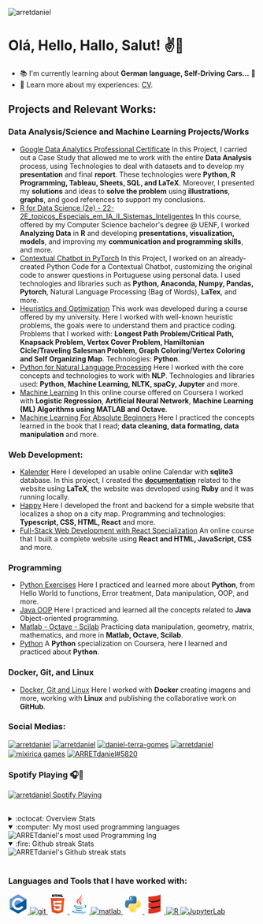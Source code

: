 <p align="left"> <img src="https://komarev.com/ghpvc/?username=arretdaniel" alt="arretdaniel" /> </p>

<h1 >Olá, Hello, Hallo, Salut! ✌️🌻</h1>

- 📚 I'm currently learning about **German language, Self-Driving Cars...** 💬
- 📄 Learn more about my experiences: [CV](https://profile.codersrank.io/user/arretdaniel/).

## Projects and Relevant Works:

### Data Analysis/Science and Machine Learning Projects/Works
- [Google Data Analytics Professional Certificate](https://github.com/ARRETdaniel/Google-Data-Analytics-Professional-Certificate) In this Project, I carried out a Case Study that allowed me to work with the entire **Data Analysis** process, using Technologies to deal with datasets and to develop my **presentation** and final **report**. These technologies were **Python, R Programming, Tableau, Sheets, SQL, and LaTeX**. Moreover, I presented my **solutions** and ideas to **solve the problem** using **illustrations**, **graphs**, and good references to support my conclusions.
- [R for Data Science (2e) - 22-2E_topicos_Especiais_em_IA_II_Sistemas_Inteligentes](https://github.com/ARRETdaniel/22-2E_topicos_Especiais_em_IA_II_Sistemas_Inteligentes) In this course, offered by my Computer Science bachelor's degree @ UENF, I worked **Analyzing Data** in **R** and developing **presentations, visualization, models**, and improving my **communication and programming skills**, and more.
- [Contextual Chatbot in PyTorch](https://github.com/ARRETdaniel/22-2_AI) In this Project, I worked on an already-created Python Code for a Contextual Chatbot, customizing the original code to answer questions in Portuguese using personal data. I used technologies and libraries such as **Python, Anaconda, Numpy, Pandas, Pytorch**, Natural Language Processing (Bag of Words), **LaTex**, and more.
- [Heuristics and Optimization](https://github.com/ARRETdaniel/22-2_topicos_Especiais_Heuristicas_e_Complexidade) This work was developed during a course offered by my university. Here I worked with well-known heuristic problems, the goals were to understand them and practice coding. Problems that I worked with: **Longest Path Problem/Critical Path, Knapsack Problem, Vertex Cover Problem, Hamiltonian Cicle/Traveling Salesman Problem, Graph Coloring/Vertex Coloring and Self Organizing Map**. Technologies: **Python**.
- [Python for Natural Language Processing](https://github.com/ARRETdaniel/Python_for_NLP) Here I worked with the core concepts and technologies to work with **NLP**. Technologies and libraries used: **Python, Machine Learning, NLTK, spaCy, Jupyter** and more.
- [Machine Learning](https://github.com/ARRETdaniel/machineLearning) In this online course offered on Coursera I worked with **Logistic Regression**, **Artificial Neural Network**, **Machine Learning (ML) Algorithms using MATLAB and Octave**.
- [Machine Learning For Absolute Beginners](https://github.com/ARRETdaniel/BOOK_Exercise_machine-learning-absolute-beginners-introduction-2nd) Here I practiced the concepts learned in the book that I read; **data cleaning, data formating, data manipulation** and more. 

### Web Development: 
- [Kalender](https://github.com/ARRETdaniel/22-2_paradigm_O_O) Here I developed an usable online Calendar with **sqlite3** database. In this project, I created the **[documentation](https://github.com/ARRETdaniel/22-2_paradigm_O_O/blob/master/systemDocumentation/danielTerraGomes.pdf)** related to the website using **LaTeX**, the website was developed using **Ruby** and it was running locally.
- [Happy](https://github.com/ARRETdaniel/Happy-NextLevelWeek3) Here I developed the front and backend for a simple website that localizes a shop on a city map. Programming and technologies: **Typescript, CSS, HTML, React** and more.
- [Full-Stack Web Development with React Specialization](https://github.com/ARRETdaniel/Full-Stack-Web-Development-with-React-Specialization) An online course that I built a complete website using **React and HTML, JavaScript, CSS** and more.

### Programming 
- [Python Exercises](https://github.com/ARRETdaniel/Python_exerc-cios) Here I practiced and learned more about **Python**, from Hello World to functions, Error treatment, Data manipulation, OOP, and more.
- [Java OOP](https://github.com/ARRETdaniel/21-2_POO-curso_em_video) Here I practiced and learned all the concepts related to **Java** Object-oriented programming.
- [Matlab - Octave - Scilab](https://github.com/ARRETdaniel/Laboratorio-Scilab) Practicing data manipulation, geometry, matrix, mathematics, and more in **Matlab, Octave, Scilab**.
- [Python](https://github.com/ARRETdaniel/Python-for-Everybody-Specialization) A **Python** specialization on Coursera, here I learned and practiced about **Python**.

### Docker, Git, and Linux 
- [Docker, Git and Linux](https://github.com/ARRETdaniel/introducao_linha_de_comando) Here I worked with **Docker** creating imagens and more, working with **Linux** and publishing the collaborative work on **GitHub**.

<!--
<h3 align="left">How to reach me:</h3>

[![Follow on Twitter](https://img.shields.io/badge/--twitter?label=Twitter&logo=Twitter&style=social)](https://twitter.com/intent/follow?original_referer=https%3A%2F%2Fgithub.com%2FARRETdaniel&screen_name=ARRETdaniel)
[![Connect on LinkedIn](https://img.shields.io/badge/--linkedin?label=LinkedIn&logo=LinkedIn&style=social)](https://www.linkedin.com/in/arretdaniel)
-->

<h3 align="left">Social Medias:</h3>
<p align="left">
<a href="https://twitter.com/arretdaniel" target="blank"><img align="center" src="https://raw.githubusercontent.com/rahuldkjain/github-profile-readme-generator/master/src/images/icons/Social/twitter.svg" alt="arretdaniel" height="30" width="40" /></a>
<a href="https://linkedin.com/in/arretdaniel" target="blank"><img align="center" src="https://raw.githubusercontent.com/rahuldkjain/github-profile-readme-generator/master/src/images/icons/Social/linked-in-alt.svg" alt="arretdaniel" height="30" width="40" /></a>
<a href="https://stackoverflow.com/users/daniel-terra-gomes" target="blank"><img align="center" src="https://raw.githubusercontent.com/rahuldkjain/github-profile-readme-generator/master/src/images/icons/Social/stack-overflow.svg" alt="daniel-terra-gomes" height="30" width="40" /></a>
<a href="https://instagram.com/arretdaniel" target="blank"><img align="center" src="https://raw.githubusercontent.com/rahuldkjain/github-profile-readme-generator/master/src/images/icons/Social/instagram.svg" alt="arretdaniel" height="30" width="40" /></a>
<a href="https://www.youtube.com/c/mixirica games" target="blank"><img align="center" src="https://raw.githubusercontent.com/rahuldkjain/github-profile-readme-generator/master/src/images/icons/Social/youtube.svg" alt="mixirica games" height="30" width="40" /></a>
<a href="https://discord.gg/ARRETdaniel#5820" target="blank"><img align="center" src="https://raw.githubusercontent.com/rahuldkjain/github-profile-readme-generator/master/src/images/icons/Social/discord.svg" alt="ARRETdaniel#5820" height="30" width="40" /></a>
</p>

### Spotify Playing 🎧🎵
[<img src="https://novatorem-mauve-sigma.vercel.app/api/spotify" alt="arretdaniel Spotify Playing" width="350" />](https://open.spotify.com/user/jacu234)

<br />

<details>
  <summary>:octocat: Overview Stats</summary>

  <img alt="ARRETdaniel's Github Stats" src="https://github-readme-stats.arretdaniel.vercel.app/api?username=ARRETdaniel&show_icons=true&hide_border=true&theme=radical" />

</details>

<details open>
  <summary>:computer: My most used programming languages</summary>

  <img alt="ARRETdaniel's most used Programming lng " src="https://github-readme-stats.vercel.app/api/top-langs/?username=arretdaniel&layout=compact&hide=html&theme=radical&hide_border=true&&langs_count=12" alt="arretdaniel" />

</details>

<details open>
  <summary>:fire: Github streak Stats</summary>

  <img alt="ARRETdaniel's Github streak stats" src="https://github-readme-streak-stats.herokuapp.com/?user=arretdaniel&theme=radical&hide_border=true&date_format=M%20j%5B%2C%20Y%5D&fire=DD711F" alt="arretdaniel" />
  
</details>

<br />


<h3 align="left">Languages and Tools that I have worked with:</h3>

<p align="left"> <a href="https://www.cprogramming.com/" target="_blank" rel="noreferrer"> <img src="https://raw.githubusercontent.com/devicons/devicon/master/icons/c/c-original.svg" alt="c" width="40" height="40"/> </a> <a href="https://git-scm.com/" target="_blank" rel="noreferrer"> <img src="https://www.vectorlogo.zone/logos/git-scm/git-scm-icon.svg" alt="git" width="40" height="40"/> </a> <a href="https://www.w3.org/html/" target="_blank" rel="noreferrer"> <img src="https://raw.githubusercontent.com/devicons/devicon/master/icons/html5/html5-original-wordmark.svg" alt="html5" width="40" height="40"/> </a> <a href="https://www.java.com" target="_blank" rel="noreferrer"> <img src="https://raw.githubusercontent.com/devicons/devicon/master/icons/java/java-original.svg" alt="java" width="40" height="40"/> </a> <a href="https://www.mathworks.com/" target="_blank" rel="noreferrer"> <img src="https://upload.wikimedia.org/wikipedia/commons/2/21/Matlab_Logo.png" alt="matlab" width="40" height="40"/> </a> <a href="https://www.python.org" target="_blank" rel="noreferrer"> <img src="https://raw.githubusercontent.com/devicons/devicon/master/icons/python/python-original.svg" alt="python" width="40" height="40"/> </a> <a href="https://www.scala-lang.org" target="_blank" rel="noreferrer"> <img src="https://raw.githubusercontent.com/devicons/devicon/master/icons/scala/scala-original.svg" alt="scala" width="40" height="40"/> </a> <a href="https://www.r-project.org/" target="_blank" rel="noreferrer"> <img src="https://www.r-project.org/Rlogo.png" alt="R" width="40" height="40"/> </a> <a href="https://jupyter.org/" target="_blank" rel="noreferrer"> <img src="https://jupyter.org/assets/try/jupyter.png" alt="JupyterLab" width="40" height="40"/> </a> 
</p>

<!--

<p align="left"><img src="https://devicons.github.io/devicon/devicon.git/icons/amazonwebservices/amazonwebservices-original-wordmark.svg" alt="aws" width="40" height="40"/> <img src="https://devicons.github.io/devicon/devicon.git/icons/bootstrap/bootstrap-plain.svg" alt="bootstrap" width="40" height="40"/> <img src="https://devicons.github.io/devicon/devicon.git/icons/c/c-original.svg" alt="c" width="40" height="40"/> <img src="https://devicons.github.io/devicon/devicon.git/icons/css3/css3-original-wordmark.svg" alt="css3" width="40" height="40"/> <img src="https://www.vectorlogo.zone/logos/figma/figma-icon.svg" alt="figma" width="40" height="40"/> <img src="https://www.vectorlogo.zone/logos/git-scm/git-scm-icon.svg" alt="git" width="40" height="40"/> <img src="https://devicons.github.io/devicon/devicon.git/icons/html5/html5-original-wordmark.svg" alt="html5" width="40" height="40"/> <img src="https://devicons.github.io/devicon/devicon.git/icons/javascript/javascript-original.svg" alt="javascript" width="40" height="40"/> <img src="https://devicons.github.io/devicon/devicon.git/icons/mysql/mysql-original-wordmark.svg" alt="mysql" width="40" height="40"/> <img src="https://devicons.github.io/devicon/devicon.git/icons/nodejs/nodejs-original-wordmark.svg" alt="nodejs" width="40" height="40"/> <img src="https://devicons.github.io/devicon/devicon.git/icons/photoshop/photoshop-plain.svg" alt="photoshop" width="40" height="40"/> <img src="https://devicons.github.io/devicon/devicon.git/icons/python/python-original.svg" alt="python" width="40" height="40"/> <img src="https://devicons.github.io/devicon/devicon.git/icons/react/react-original-wordmark.svg" alt="react" width="40" height="40"/> <img src="https://reactnative.dev/img/header_logo.svg" alt="reactnative" width="40" height="40"/> <img src="https://devicons.github.io/devicon/devicon.git/icons/typescript/typescript-original.svg" alt="typescript" width="40" height="40"/></p>

-->

[website]: https://linktr.ee/ARRETdaniel
[twitter]: https://twitter.com/ARRETdaniel
[youtube]: https://www.youtube.com/c/MixiricaGames
[instagram]: https://www.instagram.com/arretdaniel
[linkedin]: https://linkedin.com/in/arretdaniel
